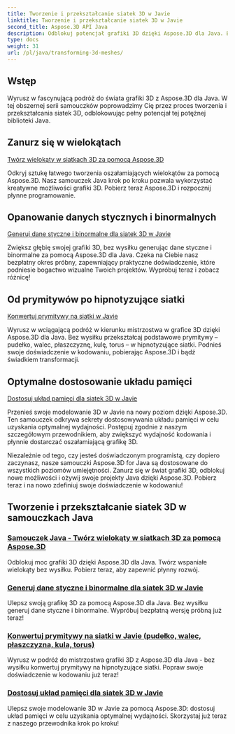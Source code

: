 ```yaml
---
title: Tworzenie i przekształcanie siatek 3D w Javie
linktitle: Tworzenie i przekształcanie siatek 3D w Javie
second_title: Aspose.3D API Java
description: Odblokuj potencjał grafiki 3D dzięki Aspose.3D dla Java. Bez wysiłku twórz, przekształcaj i optymalizuj siatki. Zwiększ swoje doświadczenie w kodowaniu dzięki naszym samouczkom.
type: docs
weight: 31
url: /pl/java/transforming-3d-meshes/
---
```


## Wstęp

Wyrusz w fascynującą podróż do świata grafiki 3D z Aspose.3D dla Java. W tej obszernej serii samouczków poprowadzimy Cię przez proces tworzenia i przekształcania siatek 3D, odblokowując pełny potencjał tej potężnej biblioteki Java.

## Zanurz się w wielokątach 
[Twórz wielokąty w siatkach 3D za pomocą Aspose.3D](./create-polygons-in-meshes/)

Odkryj sztukę łatwego tworzenia oszałamiających wielokątów za pomocą Aspose.3D. Nasz samouczek Java krok po kroku pozwala wykorzystać kreatywne możliwości grafiki 3D. Pobierz teraz Aspose.3D i rozpocznij płynne programowanie.

## Opanowanie danych stycznych i binormalnych
[Generuj dane styczne i binormalne dla siatek 3D w Javie](./generate-tangent-binormal-data/)

Zwiększ głębię swojej grafiki 3D, bez wysiłku generując dane styczne i binormalne za pomocą Aspose.3D dla Java. Czeka na Ciebie nasz bezpłatny okres próbny, zapewniający praktyczne doświadczenie, które podniesie bogactwo wizualne Twoich projektów. Wypróbuj teraz i zobacz różnicę!

## Od prymitywów po hipnotyzujące siatki 
[Konwertuj prymitywy na siatki w Javie](./convert-primitives-to-meshes/)

Wyrusz w wciągającą podróż w kierunku mistrzostwa w grafice 3D dzięki Aspose.3D dla Java. Bez wysiłku przekształcaj podstawowe prymitywy – pudełko, walec, płaszczyznę, kulę, torus – w hipnotyzujące siatki. Podnieś swoje doświadczenie w kodowaniu, pobierając Aspose.3D i bądź świadkiem transformacji.

## Optymalne dostosowanie układu pamięci 
[Dostosuj układ pamięci dla siatek 3D w Javie](./customize-mesh-memory-layout/)

Przenieś swoje modelowanie 3D w Javie na nowy poziom dzięki Aspose.3D. Ten samouczek odkrywa sekrety dostosowywania układu pamięci w celu uzyskania optymalnej wydajności. Postępuj zgodnie z naszym szczegółowym przewodnikiem, aby zwiększyć wydajność kodowania i płynnie dostarczać oszałamiającą grafikę 3D.

Niezależnie od tego, czy jesteś doświadczonym programistą, czy dopiero zaczynasz, nasze samouczki Aspose.3D for Java są dostosowane do wszystkich poziomów umiejętności. Zanurz się w świat grafiki 3D, odblokuj nowe możliwości i ożywij swoje projekty Java dzięki Aspose.3D. Pobierz teraz i na nowo zdefiniuj swoje doświadczenie w kodowaniu!
## Tworzenie i przekształcanie siatek 3D w samouczkach Java
### [Samouczek Java - Twórz wielokąty w siatkach 3D za pomocą Aspose.3D](./create-polygons-in-meshes/)
Odblokuj moc grafiki 3D dzięki Aspose.3D dla Java. Twórz wspaniałe wielokąty bez wysiłku. Pobierz teraz, aby zapewnić płynny rozwój.
### [Generuj dane styczne i binormalne dla siatek 3D w Javie](./generate-tangent-binormal-data/)
Ulepsz swoją grafikę 3D za pomocą Aspose.3D dla Java. Bez wysiłku generuj dane styczne i binormalne. Wypróbuj bezpłatną wersję próbną już teraz!
### [Konwertuj prymitywy na siatki w Javie (pudełko, walec, płaszczyzna, kula, torus)](./convert-primitives-to-meshes/)
Wyrusz w podróż do mistrzostwa grafiki 3D z Aspose.3D dla Java - bez wysiłku konwertuj prymitywy na hipnotyzujące siatki. Popraw swoje doświadczenie w kodowaniu już teraz!
### [Dostosuj układ pamięci dla siatek 3D w Javie](./customize-mesh-memory-layout/)
Ulepsz swoje modelowanie 3D w Javie za pomocą Aspose.3D: dostosuj układ pamięci w celu uzyskania optymalnej wydajności. Skorzystaj już teraz z naszego przewodnika krok po kroku!